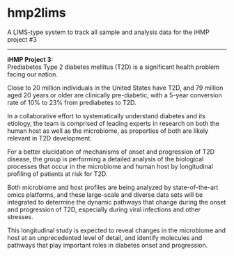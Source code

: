 # hmp2lims

A LIMS-type system to track all sample and analysis data for the iHMP project #3

---
**iHMP Project 3:**  
Prediabetes Type 2 diabetes mellitus (T2D) is a significant health problem facing our nation. 

Close to 20 million individuals in the United States have T2D, and 
79 million aged 20 years or older are clinically pre-diabetic, 
with a 5-year conversion rate of 10% to 23% from prediabetes to T2D.

In a collaborative effort to systematically understand diabetes and its etiology, the team is 
comprised of leading experts in research on both the human host as well as the microbiome, as 
properties of both are likely relevant in T2D development. 

For a better elucidation of mechanisms of onset and progression of T2D disease, the group is 
performing a detailed analysis of the biological processes that occur in the microbiome and human 
host by longitudinal profiling of patients at risk for T2D. 

Both microbiome and host profiles are being analyzed by state-of-the-art omics platforms, and these 
large-scale and diverse data sets will be integrated to determine the dynamic pathways that change 
during the onset and progression of T2D, especially during viral infections and other stresses. 

This longitudinal study is expected to reveal changes in the microbiome and host at an unprecedented 
level of detail, and identify molecules and pathways that play important roles in diabetes onset and progression. 
